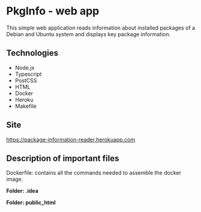 # PkgInfo - web app

This simple web application reads information about installed packages of 
a Debian and Ubuntu system
and displays key package information.


## Technologies
* Node.js
* Typescript
* PostCSS
* HTML
* Docker
* Heroku
* Makefile

## Site
https://package-information-reader.herokuapp.com

## Description of important files

Dockerfile: contains all the commands needed to assemble the docker image.

**Folder: .idea**


**Folder: public_html**

